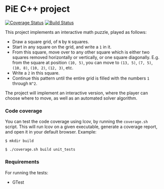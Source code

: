 # PiE C++ project

[![Coverage Status](https://coveralls.io/repos/github/Jvanrhijn/pie-project-untitled/badge.svg?branch=master)](https://coveralls.io/github/Jvanrhijn/pie-project-untitled?branch=master)
[![Build Status](https://travis-ci.com/Jvanrhijn/pie-project-untitled.svg?branch=master)](https://travis-ci.com/Jvanrhijn/pie-project-untitled)

This project implements an interactive math puzzle, played as follows:

* Draw a square grid, of `N` by `N` squares.
* Start in any square on the grid, and write a `1` in it.
* From this square, move over to any other square which is either two squares removed horizontally
 or vertically, or one square diagonally. E.g. from the square at position `(10, 5)`, you can move to
 `(13, 5)`, `(7, 5)`, `(10, 8)`, `(10, 2)`, `(12, 3)`, etc.
 * Write a `2` in this square.
 * Continue this pattern until the entire grid is filled with the numbers `1` through `N^2`.
 
 The project will implement an interactive version, where the player can choose where to move,
 as well as an automated solver algorithm.

### Code coverage

You can test the code coverage using lcov, by running the `coverage.sh` script. This will
run lcov on a given executable, generate a coverage report, and open it in your default
browser. Example:

```
$ mkdir build

$ ./coverage.sh build unit_tests
```

 ### Requirements

 For running the tests:
 * GTest
 
